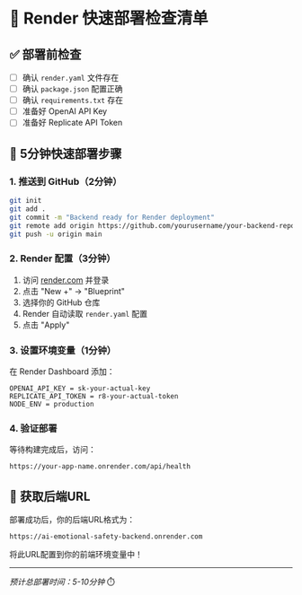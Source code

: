 # 🚀 Render 快速部署检查清单

## ✅ 部署前检查

- [ ] 确认 `render.yaml` 文件存在
- [ ] 确认 `package.json` 配置正确
- [ ] 确认 `requirements.txt` 存在
- [ ] 准备好 OpenAI API Key
- [ ] 准备好 Replicate API Token

## 📝 5分钟快速部署步骤

### 1. 推送到 GitHub（2分钟）
```bash
git init
git add .
git commit -m "Backend ready for Render deployment"
git remote add origin https://github.com/yourusername/your-backend-repo.git
git push -u origin main
```

### 2. Render 配置（3分钟）
1. 访问 [render.com](https://render.com) 并登录
2. 点击 "New +" → "Blueprint"
3. 选择你的 GitHub 仓库
4. Render 自动读取 `render.yaml` 配置
5. 点击 "Apply"

### 3. 设置环境变量（1分钟）
在 Render Dashboard 添加：
```
OPENAI_API_KEY = sk-your-actual-key
REPLICATE_API_TOKEN = r8-your-actual-token
NODE_ENV = production
```

### 4. 验证部署
等待构建完成后，访问：
```
https://your-app-name.onrender.com/api/health
```

## 🔗 获取后端URL

部署成功后，你的后端URL格式为：
```
https://ai-emotional-safety-backend.onrender.com
```

将此URL配置到你的前端环境变量中！

---
*预计总部署时间：5-10分钟* ⏱️ 